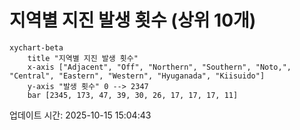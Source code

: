 # 지역별 지진 발생 횟수 (상위 10개)

```mermaid
xychart-beta
    title "지역별 지진 발생 횟수"
    x-axis ["Adjacent", "Off", "Northern", "Southern", "Noto,", "Central", "Eastern", "Western", "Hyuganada", "Kiisuido"]
    y-axis "발생 횟수" 0 --> 2347
    bar [2345, 173, 47, 39, 30, 26, 17, 17, 17, 11]
```

업데이트 시간: 2025-10-15 15:04:43
